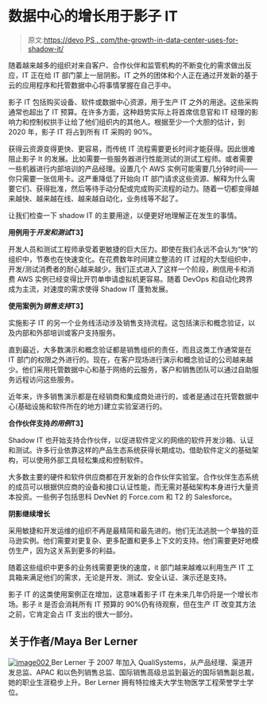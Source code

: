 # 数据中心的增长用于影子 IT

> 原文:[https://devo PS . com/the-growth-in-data-center-uses-for-shadow-it/](https://devops.com/the-growth-in-data-center-uses-for-shadow-it/)

随着越来越多的组织对来自客户、合作伙伴和监管机构的不断变化的需求做出反应，IT 正在给 IT 部门蒙上一层阴影。IT 之外的团体和个人正在通过开发新的基于云的应用程序和托管数据中心将事情掌握在自己手中。

影子 IT 包括购买设备、软件或数据中心资源，用于生产 IT 之外的用途。这些采购通常也超出了 IT 预算。在许多方面，这种趋势实际上将首席信息官和 IT 经理的影响力和控制权拱手让给了他们组织内的其他人。根据至少一个大胆的估计，到 2020 年，影子 IT 将占到所有 IT 采购的 90%。

获得云资源变得更快、更容易，而传统 IT 流程需要更长时间才能获得。因此很难阻止影子 It 的发展。比如需要一些服务器进行性能测试的测试工程师。或者需要一些机器进行内部培训的产品经理。设置几个 AWS 实例可能需要几分钟时间——你只需要一张信用卡。这严重降低了开始向 IT 部门请求这些资源、解释为什么需要它们、获得批准，然后等待手动分配或完成购买流程的动力。随着一切都变得越来越快、越来越在线、越来越自动化，业务线等不起了。

让我们检查一下 shadow IT 的主要用途，以便更好地理解正在发生的事情。

**用例用于*开发和测试*T3】**

开发人员和测试工程师承受着更敏捷的巨大压力。即使在我们永远不会认为“快”的组织中，节奏也在快速变化。在花费数年时间建立整洁的 IT 过程的大型组织中，开发/测试消费者的耐心越来越少。我们正式进入了这样一个阶段，刷信用卡和消费 AWS 实例已经变得比开罚单申请虚拟机更容易。随着 DevOps 和自动化跨界成为主流，对速度的需求使得 Shadow IT 蓬勃发展。

**使用案例为*销售支持*T3】**

实施影子 IT 的另一个业务线活动涉及销售支持流程。这包括演示和概念验证，以及内部和外部培训或客户支持服务。

直到最近，大多数演示和概念验证都是销售组织的责任，而且这类工作通常是在 IT 部门的权限之外进行的。现在，在客户现场进行演示和概念验证的公司越来越少。他们采用托管数据中心和基于网络的云服务，客户和销售团队可以通过自助服务远程访问这些服务。

近年来，许多销售演示都是在经销商和集成商处进行的，或者是通过在托管数据中心(基础设施和软件所在的地方)建立实验室进行的。

**合作伙伴支持*的用例*T3】**

Shadow IT 也开始支持合作伙伴，以促进软件定义的网络的软件开发沙箱、认证和测试。许多行业依靠这样的产品生态系统获得长期成功。借助软件定义的基础架构，可以使用外部工具轻松集成和控制软件。

大多数主要的硬件和软件供应商都在开发新的合作伙伴实验室。合作伙伴生态系统的成员可以根据供应商的设备和接口认证性能，而无需对基础架构本身进行大量资本投资。一些例子包括思科 DevNet 的 Force.com 和 T2 的 Salesforce。

**阴影继续增长**

采用敏捷和开发运维的组织不再是最精简和最先进的。他们无法逃脱一个单独的亚马逊实例。他们需要对更复杂、更多配置和更多上下文的支持。他们需要更好地模仿生产，因为这关系到更多的利益。

随着这些组织中更多的业务线需要更快的速度，it 部门越来越难以利用生产 IT 工具箱来满足他们的需求，无论是开发、测试、安全认证、演示还是支持。

影子 IT 的这类使用案例正在增加，这意味着影子 IT 在未来几年仍将是一个增长市场。影子 it 是否会消耗所有 IT 预算的 90%仍有待观察，但在生产 IT 改变其方法之前，它肯定会占 IT 支出的很大一部分。

## 关于作者/Maya Ber Lerner

[![image002](../Images/78ea1e799f127229e4bd6f39a9bb6122.png) ](https://devops.com/wp-content/uploads/2015/10/image002.jpg) Ber Lerner 于 2007 年加入 QualiSystems，从产品经理、渠道开发总监、APAC 和以色列销售总监、国际销售高级总监到最近的国际销售副总裁，她的职业生涯稳步上升。Ber Lerner 拥有特拉维夫大学生物医学工程荣誉学士学位。